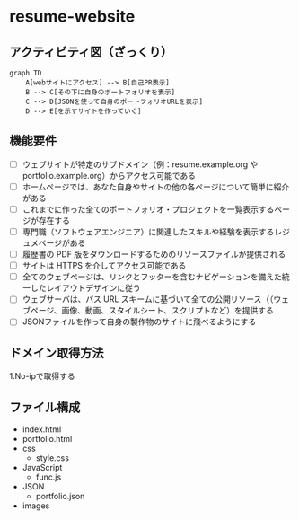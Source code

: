# resume-website

## アクティビティ図（ざっくり）
```mermaid
graph TD
    A[webサイトにアクセス] --> B[自己PR表示]
    B --> C[その下に自身のポートフォリオを表示]
    C --> D[JSONを使って自身のポートフォリオURLを表示]
    D --> E[を示すサイトを作っていく]

```

## 機能要件

- [ ] ウェブサイトが特定のサブドメイン（例：resume.example.org や portfolio.example.org）からアクセス可能である
- [ ] ホームページでは、あなた自身やサイトの他の各ページについて簡単に紹介がある
- [ ] これまでに作った全てのポートフォリオ・プロジェクトを一覧表示するページが存在する
- [ ] 専門職（ソフトウェアエンジニア）に関連したスキルや経験を表示するレジュメページがある
- [ ] 履歴書の PDF 版をダウンロードするためのリソースファイルが提供される
- [ ] サイトは HTTPS を介してアクセス可能である
- [ ] 全てのウェブページは、リンクとフッターを含むナビゲーションを備えた統一したレイアウトデザインに従う
- [ ] ウェブサーバは、パス URL スキームに基づいて全ての公開リソース（（ウェブページ、画像、動画、スタイルシート、スクリプトなど）を提供する
- [ ] JSONファイルを作って自身の製作物のサイトに飛べるようにする

## ドメイン取得方法
1.No-ipで取得する

## ファイル構成
- index.html
- portfolio.html
- css
    - style.css
- JavaScript
    - func.js
- JSON
    - portfolio.json
- images

